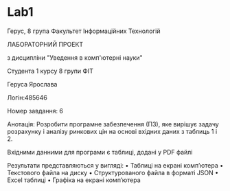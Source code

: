 # Lab1
Герус, 8 група Факультет Інформаційних Технологій


ЛАБОРАТОРНИЙ ПРОЕКТ

з дисципліни "Уведення в комп'ютерні науки"

Студента 1 курсу 8 групи ФІТ

Геруса Ярослава

Логін:485646


Номер завдання: 6

Анотація:
Розробити програмне забезпечення (ПЗ), яке вирішує  задачу 
розрахунку і аналізу ринкових цін на основі вхідних даних з таблиць 1 і 2. 

Вхідними данними для програми є таблиці, додані у PDF файлі

Результати представляються у вигляді: 
•	Таблиці на екрані комп’ютера 
•	Текстового файла на диску 
•	Структурованого файла в форматі JSON 
•	Excel таблиці 
•	Графіка на екрані комп’ютера  
